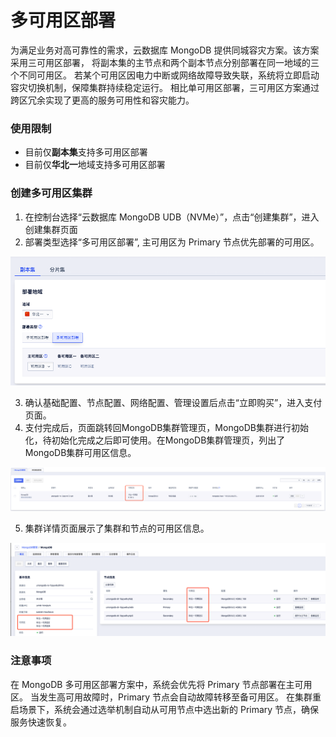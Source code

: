# 多可用区部署

为满足业务对高可靠性的需求，云数据库 MongoDB 提供同城容灾方案。该方案采用三可用区部署，
将副本集的主节点和两个副本节点分别部署在同一地域的三个不同可用区。
若某个可用区因电力中断或网络故障导致失联，系统将立即启动容灾切换机制，保障集群持续稳定运行。
相比单可用区部署，三可用区方案通过跨区冗余实现了更高的服务可用性和容灾能力。

### 使用限制

- 目前仅**副本集**支持多可用区部署
- 目前仅**华北一**地域支持多可用区部署

### 创建多可用区集群

1. 在控制台选择“云数据库 MongoDB UDB（NVMe）”，点击“创建集群”，进入创建集群页面
2. 部署类型选择“多可用区部署”, 主可用区为 Primary 节点优先部署的可用区。

![image](/images/guide/cross_zone_1.png)

3. 确认基础配置、节点配置、网络配置、管理设置后点击“立即购买”，进入支付页面。
4. 支付完成后，页面跳转回MongoDB集群管理页，MongoDB集群进行初始化，待初始化完成之后即可使用。在MongoDB集群管理页，列出了MongoDB集群可用区信息。

![image](/images/guide/cross_zone_2.png)

5. 集群详情页面展示了集群和节点的可用区信息。

![image](/images/guide/cross_zone_3.png)

### 注意事项

在 MongoDB 多可用区部署方案中，系统会优先将 Primary 节点部署在主可用区。
当发生高可用故障时，Primary 节点会自动故障转移至备可用区。
在集群重启场景下，系统会通过选举机制自动从可用节点中选出新的 Primary 节点，确保服务快速恢复。